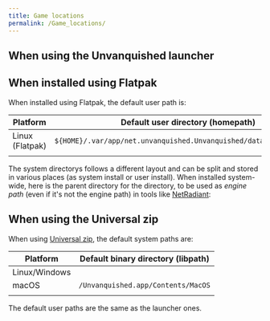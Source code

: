 ```yaml
---
title: Game locations
permalink: /Game_locations/
---
```


## When using the Unvanquished launcher

## When installed using Flatpak

When installed using Flatpak, the default user path is:

| Platform        | Default user directory (homepath)                                   |
|-----------------|---------------------------------------------------------------------|
| Linux (Flatpak) | `${HOME}/.var/app/net.unvanquished.Unvanquished/data/unvanquished/` |
|                 |                                                                     |

The system directorys follows a different layout and can be split and
stored in various places (as system install or user install). When
installed system-wide, here is the parent directory for the directory,
to be used as *engine path* (even if it's not the engine path) in tools
like [NetRadiant](Tools_NetRadiant "wikilink"):

## When using the Universal zip

When using [Universal zip](Universal_zip "wikilink"), the default system
paths are:

| Platform      | Default binary directory (libpath)                      |
|---------------|---------------------------------------------------------|
| Linux/Windows | <Extracted directory>                                   |
| macOS         | <Extracted directory>`/Unvanquished.app/Contents/MacOS` |
|               |                                                         |

The default user paths are the same as the launcher ones.